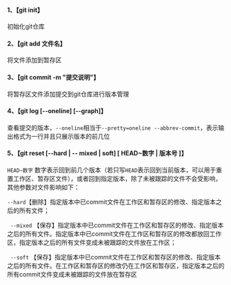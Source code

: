 #### 1、【git init】

初始化git仓库

#### 2、【git add 文件名】

将文件添加到暂存区

#### 3、【git commit -m "提交说明"】

将暂存区文件添加提交到git仓库进行版本管理

#### 4、【git log [--oneline] [--graph]】

查看提交的版本，`--oneline`相当于`--pretty=oneline --abbrev-commit`，表示输出格式为一行并且只展示版本的前几位

#### 5、【git reset [--hard | -- mixed | soft] [ HEAD~数字 | 版本号 ]】

`HEAD~数字` 数字表示回到前几个版本（若只写`HEAD`表示回到当前版本，可以用于重置工作区、暂存区文件），或者回到指定版本，除了未被跟踪的文件不会受影响，其他参数对文件影响如下：

`
--hard `【删除】指定版本中已commit文件在工作区和暂存区的修改、指定版本之后的所有文件；

`
--mixed` 【保存】指定版本中已commit文件在工作区和暂存区的修改、指定版本之后的所有文件。指定版本中已commit文件在工作区和暂存区的修改都放回工作区，指定版本之后的所有文件变成未被跟踪的文件放在工作区；

`
--soft` 【保存】指定版本中已commit文件在工作区和暂存区的修改、指定版本之后的所有文件。在工作区和暂存区的修改仍在工作区和暂存区，指定版本之后的所有commit文件变成未被跟踪的文件放在暂存区


